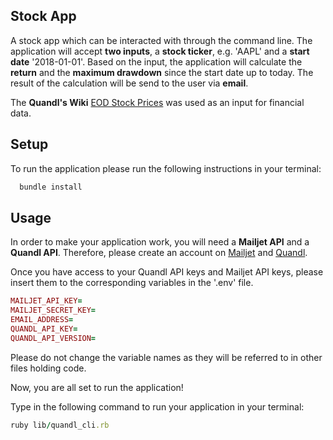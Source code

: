 ## Stock App

A stock app which can be interacted with through the command line.
The application will accept **two inputs**, a **stock ticker**, e.g. 'AAPL' 
and a **start date** '2018-01-01'. Based on the input, the application will 
calculate the **return** and the **maximum drawdown** since
the start date up to today. The result of the calculation will be 
send to the user via **email**. 

The **Quandl's Wiki** [EOD Stock Prices](https://www.quandl.com/data/WIKI)
was used as an input for financial data.

## Setup

To run the application please run the following instructions in your terminal:

```ruby
  bundle install
```

## Usage

In order to make your application work, you will need a **Mailjet API** and a 
**Quandl API**. Therefore, please create an account on [Mailjet](https://app.mailjet.com/)
and [Quandl](https://www.quandl.com/).

Once you have access to your Quandl API keys and Mailjet API keys, please insert them
to the corresponding variables in the '.env' file. 

``` ruby
MAILJET_API_KEY=
MAILJET_SECRET_KEY=
EMAIL_ADDRESS=
QUANDL_API_KEY=
QUANDL_API_VERSION=
```

Please do not change the variable names as they will be referred to in other files holding code.

Now, you are all set to run the application! 

Type in the following command to run your application in your terminal:

``` ruby
ruby lib/quandl_cli.rb
```

